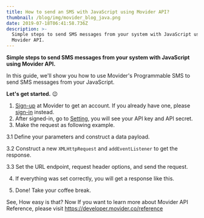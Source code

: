 ```yaml
---
title: How to send an SMS with JavaScript using Movider API?
thumbnail: /blog/img/movider_blog_java.png
date: 2019-07-18T06:41:58.736Z
description: >-
  Simple steps to send SMS messages from your system with JavaScript using
  Movider API.
---
```

**Simple steps to send SMS messages from your system with JavaScript using Movider API.**

In this guide, we'll show you how to use Movider's Programmable SMS to send SMS messages from your JavaScript.

**Let's get started.** 😉

1. [Sign-up](https://dashboard.movider.co/sign-up) at Movider to get an account. If you already have one, please [sign-in](https://dashboard.movider.co/sign-in) instead.
2. After signed-in, go to [Setting](https://dashboard.movider.co/setting), you will see your API key and API secret.
3. Make the request as following example.

3.1 Define your parameters and construct a data payload.

<script src="https://gist.github.com/patipol/e27bca75368b27a56e8fa1c312321799.js"></script>

3.2 Construct a new `XMLHttpRequest` and `addEventListener` to get the response.

<script src="https://gist.github.com/patipol/630500820083f5beacc10736de842e4f.js"></script>

3.3 Set the URL endpoint, request header options, and send the request.

<script src="https://gist.github.com/patipol/befee55b1552369b447313724c4d443c.js"></script>

4. If everything was set correctly, you will get a response like this.

<script src="https://gist.github.com/patipol/5f22f54c533e70d3a73c27239d67f87e.js"></script>

5. Done! Take your coffee break.

See, How easy is that? Now If you want to learn more about Movider API Reference, please visit https://developer.movider.co/reference
